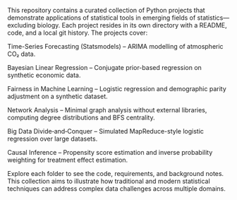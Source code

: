 This repository contains a curated collection of Python projects that demonstrate applications of statistical tools in emerging fields of statistics—excluding biology. Each project resides in its own directory with a README, code, and a local git history. The projects cover:

Time-Series Forecasting (Statsmodels) – ARIMA modelling of atmospheric CO₂ data.

Bayesian Linear Regression – Conjugate prior-based regression on synthetic economic data.

Fairness in Machine Learning – Logistic regression and demographic parity adjustment on a synthetic dataset.

Network Analysis – Minimal graph analysis without external libraries, computing degree distributions and BFS centrality.

Big Data Divide‑and‑Conquer – Simulated MapReduce-style logistic regression over large datasets.

Causal Inference – Propensity score estimation and inverse probability weighting for treatment effect estimation.

Explore each folder to see the code, requirements, and background notes. This collection aims to illustrate how traditional and modern statistical techniques can address complex data challenges across multiple domains.
